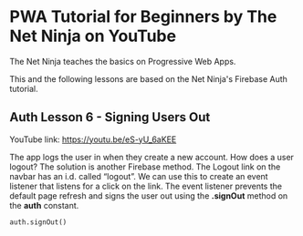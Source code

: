 # PWA Tutorial for Beginners by The Net Ninja on YouTube

The Net Ninja teaches the basics on Progressive Web Apps.

This and the following lessons are based on the Net Ninja's Firebase Auth tutorial.

## Auth Lesson 6 - Signing Users Out

YouTube link:  https://youtu.be/eS-yU_6aKEE

The app logs the user in when they create a new account. How does a user logout? The solution is another Firebase method. The Logout link on the navbar has an i.d. called “logout”. We can use this to create an event listener that listens for a click on the link. The event listener prevents the default page refresh and signs the user out using the __.signOut__ method on the __auth__ constant.

`auth.signOut()`
